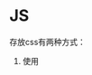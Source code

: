 # JS

存放css有两种方式：

1. 使用<style>tag
2. 使用link

同理，存放js也有两种方式

1. 使用<script> tag

2. 使用link

   

myList.pop()弹出数组中的最后一个元素

myList.shift() 弹出数组中的第一个元素



```
document.getElementById('col1Content');
var collapse = document.getElementsByClassName('collapse');
```



```
document.querySelector('.done');
```

修改<p>元素中的html：

```
var firstPTag = document.querySelector('p');
firstPTag.innerHTML = "New Paragraph <strong>Content</strong>";
```



```
li.className = li.className + " special";
// 去掉also-done
li.className = li.className.replace("also-done","");
```



确定浏览器是否支持某个js函数，到caniuse.com上查找。



href="#"的时候，就相当于重新加载了当前的界面。



sublime text 使用ctrl+D来选中文件中所有的同名的字符串（用来一次性修改）。



### JS语法

## Unit 1 Introduction to JavaScript

## Unit 2 Variables and Types

### Primitive Types

- Number --> double-precision 64-bit format IEEE 754 values（在JS里面没有Integers）

- String --> sequences of Unicode characters(16-bit) (在JS里面没有character type！ A character is just a string of length 1)

- Boolean

- undefined --> 当一个变量被声明(编译器为一个变量申请了空间)但是没有被定义(z这个变量被赋了值)，这个阶段，在JavaScript里面此变量会被赋予一个特殊的值：undefined, JavaScript为这个值赋予了一个特殊的类型叫做Undefine，这个类型里面只有undefined一个取值。

- null -->这也是一个单独的类型，里面只有一个取值为null。

  ```
  var a;
  console.log(a);  // undefined
  a = null;
  console.log(a);  // null
  ```

- **Difference between undefined and null**

  > 一个类比： 当你填写一个表单，如果某个位置是空的，你怎么知道让别人知道你是没有填（忘记）还是这个内容不使用于你？--> 使用N/A来实现。
  >
  > 这里的null就类似于表单中的N/A。
  >
  > 当一个变量的值是undefined，这代表这个变量的值还没被输入；
  >
  > 当你想赋一个empty，你需要显式地赋一个null值。
  >
  > 当别人看到了null,就知道这个值不是你忘了赋，而是就是empty。

- ES6里面还有一种类型叫做Symbol，类似于C++和Java中的枚举类型，是一组常量的集合，变量可以取这组集合里面的其中一个值.(以上所介绍的适用于ES5)

#### 总结

1. 当你声明一个变量的时候，并没有一个特别的类型信息绑定在这个变量上。

2. 相同的变量可以被赋上不同的type的值。

3. 声明变量的时候，没有作用域信息（如Java中的public等）。

4. 类型信息可以被询问出来

   使用typeof operator：

   ```
   typeof <value>
   typeof <variable>
   ```

   ```
   var a;
   console.log(typeof a); // undefined
   a = 10;
   console.log(typeof a); // number
   a = "hello";
   console.log(typeof a); // string
   a = null;
   console.log(typeof a); // object (should be null, it's a bug made by the language creator)
   a = true;
   console.log(typeof a); // boolean
   ```

### 类型转换（Type coercion）

```
// concatenation with String values
123+"4" = "1234" // 将数字123强制转换为字符串"123"
```

js希望做成一个易于使用的语言，其解释器会基于一些假设，自动cover一些可能是错误的地方。

```
var a = 10;
var b = 10;
var c = "10";
if (a == b) { // true
    console.log("equal");
}
if (a == c) { // true
    console.log("equal");
}
```

当你想要比较两个值的时候，如果两个值的类型不同，则如果其中一个值可以被自动类型转换为另一个值的类型，则先进行自动类型转换，然后再比较转换后的值是否相同。

这实际上会对开发者产生迷惑的作用，但是语言已经推出了，考虑到兼容以前的程序，又不能修改之前的语法功能，只好新设计了一个新的运算符："===",这个运算符提供了你期望的比较功能，不会做type conversion，不同类型的值在进行比较的时候会直接返回FALSE。

```javascript
var a = 10;
var b = 10;
var c = "10";
if (a === b) { // true
    console.log("equal");
}
if (a === c) { // false
    console.log("equal");
}
```

在JavaScript里面，每一个值都有其对应的Boolean值。

- number --> 非0为true
- string -->非空为true
- undefined, null -->均为FALSE

```javascript
var a = 10;
var b = 0;
var c = "10";
var d = "";
var e = undefined;
var f = null;
if (a) { // true
    console.log("a is true");
} 
if (b) { // false
    console.log("b is true");
}
if (c) { // true
    console.log("c is true");
}
if (d) { // false
    console.log("d is true");
}
if (e) { // false
    console.log("e is true");
}
if (f) { // false
    console.log("f is true");
}
```

总结

- JavaScript在类型上很灵活
- 每种类型都有其对应的Boolean类型
- 总是使用===来进行判等(both value and type checks)

## Unit 3 Objects

JavaScript is a object-oriented language, but it's not class-based!

JavaScript objects are of free form, they are not bound to particular class!

We can created object in line in JS.(By using {} )

**由于JavaScript中并不是class-based的，因此你可以在任何时间内向里面添加或者删除你想要的任何东西。**在JavaScript里面，没有预先定义的模板和结构（例如Java里面的类）

### 可以动态地向对象中加入属性

```javascript
var myObj = {};
myObj.prop = "Hello";
console.log(myObj); //Object { prop: "Hello" }
console.log("The myObj property is " + myObj.prop); // The myObj property is Hello(取值还是一样)
```

与模板不同，你可以把JavaScript的对象看成是一个Map（property : value）. Key is property and value is value. 

### 直接初始化属性和值

```javascript
var myObj = {
	"prop" : "Hello",
	"prop2" : 123,
	"prop3" : false
}
```

###没有访问限制符

JavaScript中还有一个特点是和Java或者C++不同的，就是它没有访问限制符。你没有权利看来设置他们的访问权限，所有的属性都是可以被访问的。

###访问不存在的属性

还有一点就是当你访问了一个对象的不存在的属性，C++或Java的编译器会替你检查这个属性是否属于这个类，但是在JavaScript中，由于其不是编译执行的，你没有这个level的protection，当你访问了这个对象的未定义的property的时候，它不会回复你error，只是告诉你这个property是undefined的。

```javascript
console.log("Accessing property that does not exist " + myObj.prop5); // undefined
```

### 总结：JavaScript Objects

- Free-form - not bound to a class
- Object literal notation to create objects
- Object properties can be accessed directly
- New properties can be added on objects directly
- Objects can have methods

###Dot and bracket notations

```javascript
console.log("Accessing using dot notation: " + myObj.prop);
console.log("Accessing using square bracket notation: " + myObj["prop"]);//注意这里属性名字需要加上"".
```

以上两者输出都是相同的。

### The [] notation

- Use [] notation when:

  - Property name is a reserved word / invalid identifier（但是尽量不要使用不合法的标识符在属性名中）

    ```javascript
    var myObj = {
    	"prop" : "Hello",
    	"prop2" : 123,
    	"prop3" : false,
      "1" : "one"
    }
    
    // 属性的名字是一个不合法的标识符（必须以字母或者下划线开头）
    console.log("Accessing using dot notation: " + myObj.1);
    // 但是使用[]就可以正常访问
    console.log("Accessing using square bracket notation: " + myObj["1"]);
    
    /*
    Exception: SyntaxError: missing ) after argument list
    @Scratchpad/1:16
    */
    ```

  - Property name starts with a number(见上述)

  - Property name is dynamic

    ```javascript
    // 假设propertyName是需要用户输入的字符串，此时使用.来获得这个属性的值就不方便了，此时可以使用[]
    var propertyName = "prop2";
    console.log(myObj[propertyName]); // 输出123 
    ```

-  当你使用[] 的时候，它减小了engine优化的可能性，当使用. 的时候，engine事先知道我要访问对象里面的哪个属性，因此可以做一些优化。但是尽量还是使用dot notation.

- Dot and [] notation can be interchanged.

### 对象中可以内嵌别的对象

如下：

```js
var myObj = {
	"prop" : "Hello",
	"prop2" : 123,
	"prop3" : false,
	"innerObj" : {"innnerProp" : "This is a inner proprty value."}
}
```

可以使用：

```js
myObj.innerObj.innerProp；
// or
myObj.innnerObj["innnerProp"]；
```

来访问它。

### JavaScript的对象机制类似于Java，是变量存放着对象的内存地址

```js
var myObj1 = {
  "myProp" : "hello"
}
var myObj2 = myObj1; //让myObj2"指向"与对象myObj1相同的地址

myObj2.myProp = "modified";

console.log(myObj1.myProp);  // 打印出modified
```

###判等

```js
var myObj1 = {
  "myProp" : "hello"
}
var myObj2 = myObj1;

myObj2.myProp = "modified";
myObj3 = {
   "myProp" : "hello"
}
console.log(myObj1 === myObj2); // true, 指向了同一个对象
console.log(myObj1 === myObj3); // false, 指向了不同对象，尽管值相等还是false
```

### Undefined vs. Null for Objects

```js
var person = {
    'firstName': 'Huang',
    'lastName' : 'Guobin'
}
```

当你使用：

```js
person.middleName; // undefined
```

当你想要显式地设置你没有某个属性的时候：

```js
var person = {
    'firstName': 'Huang',
    'middleName' : null;
    'lastName' : 'Guobin'
}
```

此时调用：

```js
person.middleName; // null
```

这样显式地告诉了调用者你不是没有设置这个属性，而是你本身就没有middle name.

### 删除属性

第一种办法（错误的方法）

```js
var person = {
    'firstName': 'Huang',
    'lastName' : 'Guobin',
    'age' : 20
}
...
person.age = undefined; 
...
console.log(person.age); // undefined
```

以上的做法看起来好像和直接删除了age属性是一样的，但是当你查看person对象的时候就会发现：

```js
Object { firstName: "Huang", lastName: "Guobin", age: undefined }
```

打印出的对象里面依然有age这个属性，只是其值设置为了undefined,并没有直接把他删除掉。

更好的办法是：

```js
delete person.age;
...
person.age; // undefined, 输出person也会发现age属性消失了
```

### 数组

```js
var arr = [1, 2, 3]; // defined in line
arr[0]; // access the element
arr[3]; //当你访问out of bound的数组元素的时候，会返回 undefined
```

类似于对象，数组也可以动态加入和删除元素。

```js
arr[3] = "hello";
```

事实是，所有的JavaScript数组本质上是一个JavaScript对象。只不过数组可能有一些特殊的属性在里面。

查看这个数组的内容：

```js
(4) […]
0: 1
1: 2
2: 3
3: "hello"
length: 4
__proto__: Array []
```

可以看见，数组就是一个对象，这个对象的每个属性名字就是数组的index，值就是数组在那个index的value。相比起对象，数组中自动加入了一个属性:length.

可以使用访问对象的方式来访问数组：

```js
arr["0"]; // 与arr[0]等价，由于属性名是数字，因此不能使用.来访问
```

但为什么使用`arr[0]`可以访问？

原因是解释器将数字0自动类型转换为了字符串。（实际上对于对象，也可以发生这种转换）

如下：

```
var obj = {"0": 1};
...
obj[0]; // 返回1 
```

访问数组的长度：

```js
arr.length;
```

使用一个新的变量指向这个数组：

```js
var arr2 = arr;
```

你可以随意添加index：

```
arr[10] = 1;
```

查看数组的结构：

```js
(11) […]
0: 1
1: 2
2: 3
10: 1
length: 11
__proto__: Array []
```

可以看到数组的长度属性记录的不是数组中实际元素的个数，而是数组最后一个元素的索引加1.

你可以设置非数字的属性：

```
arr["foo"] = "abc";
```

查看数组结构：

```js
(11) […]
0: 1
1: 2
2: 3
10: 1
foo: "abc"
length: 11
__proto__: Array []
```

长度还是不变（最大的索引决定）。

### 包裹对象(Wrapper Objects)

我们知道string是一个基本类型，但是我们可以使用`s.length`来获得字符串的长度，实际上发生的事情是：string这个基本类型会被自动转换为对应的等价对象，然后那个对象里面有个属性是length。

但当你随后查看`typeof s`的时候，你会发现还是一个string类型，这是因为等价对象是临时创建的，并不会将这个对象赋值给s, 当我们使用完了length之后，这个对象立即就被消除了。

四种有包裹对象的基本类型：String, boolean, number, symbol.

### 函数

Functions are also Objects.

js的函数参数是很flexible的，你如果提供的少了，他会把未提供的默认为undefined(注意在C++和Java中，这是无法通过编译的)，如果提供的多了，JavaScript会直接忽略掉这些多出来的参数。

```js
function sayHello(name, timeOfDay) {
    console.log("Hello " + name + 
               ", Time of day is " + timeofDay);
}

sayHello("Gary"); // Hello Gary, Time of day is undefined
sayHello("Gary", "afternoon", "ignored"); // won't be an error
```

因此，函数重载是无法在JS中实现的（同名的函数有不同的参数，你调用的参数类型和个数决定了真正执行的函数是哪个）。

### 返回值

由于是弱类型的，所以没有返回值类型在函数的声明里面。

我们可以直接使用return;

```js
function sayHello() {
    console.log("Hello");
    return;
}
var result = sayHello(); // 此时并没有返回值赋给result，因此result为undefined
```

### 函数表达式

在JavaScript中，function is first class object.

``` js
var f = function fun() {  // This is called a function expression
    console.log("hello");
}
f(); //找到这个变量绑定的函数，然后执行
```

由于我们完全没有用过fun这个名字，我们将这个函数赋给了一个变量，之后我们就通过这个变量名来引用了，于是我们可以将原来的函数改写为：

```js
var f = function () {  // This is called a function expression
    console.log("hello");
}
```

这叫做你们函数表达式(Anonymous Function Expression).

此时当你对f赋予别的值的时候(e.g. `f = 1; f(); //error`)，原来这个函数表达式的信息就消失了。

###Functions as arguments

```js
var executor = function (fn) {
    fn();
}

executor(f); // passing the function var as argument
```

### this关键字

在Java中，一个类里面有成员变量和成员函数，在JS里面，函数和变量都可以是property。

在函数成员中，直接使用变量名来访问属性是不够健壮的(fragile code)，如下情况：

```js
var person = {
    "firstName": "Huang",
    "lastName": "Guobin",
    "getFullName": function() {
        return person.firstName + " " + person.lastName;
    }
}

var person2 = person;
person = {};
console.log(person2.getFullName()); // 这会输出"undefined undefined"
```

可以看到实际上变量就是一个指向内存某个区域的指针，在这里我将原来的person交给了新的变量来管理，并将原来的person指向了新的内容，此时在调用getFullName，可以发现由于函数内部我硬编码了firstName和lastName这两个属性绑定的对象，因此我在修改了这些属性所属的对象之后，函数就不工作了。

因此我需要使用this这个关键字, 它代表了这个函数成员所属的对象，即使在将内容交给不同的对象后，这个函数依然能执行：

```js 
var person = {
    "firstName": "Huang",
    "lastName": "Guobin",
    "getFullName": function() {
        return this.firstName + " " + this.lastName;
    }
}

var person2 = person;
person = {};
console.log(person2.getFullName()); // 这会输出"Huang Guobin"
```

###Implicit Arguments

每个JavaScript的函数都有一个默认的参数arguments.(另一个implicit argument是this)

这个arguments**类似**一个array，保存了所有的入参的值：

（注意：传入的这个arguments并不是一个array，它实际上是一个Object，除了索引外，有些可以对array使用的方法不能使用到arguments上）

``` js
var add = function(a, b) {
    var i, sum=0;
    for (i = 0; i < arguments.length; i++) {
        sum += arguments[i]; // 可以像数组一样使用这个参数
    }
   	return sum;
}

console.log(add(1,2,3,4,5)); // return 15
```

###Summary: JavaScript Functions

1. Functions can be written in literal form
2. A function is a "value" that can be assiged to a variable
3. Can be called by passing in arguments
4. Functions are objects!
5. Flexible argument count
6. No function overloading
7. Default arguments
8. The **arguments** argument
9. Function Declaration vs. Function Expression vs. Anonymous Function Expression
10. Functions as object property